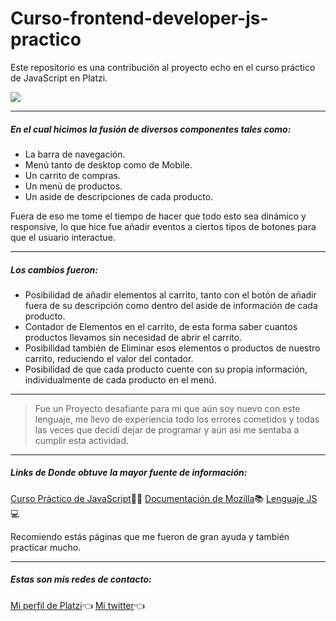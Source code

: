 # Curso-frontend-developer-js-practico
Este repositorio es una contribución al proyecto echo en el curso práctico de JavaScript en Platzi.

[![](https://static.platzi.com/cdn-cgi/image/width=1024,quality=35,format=auto/media/landing-projects/img-Practico-Javascript.png)](https://static.platzi.com/cdn-cgi/image/width=1024,quality=35,format=auto/media/landing-projects/img-Practico-Javascript.png)

------------

##### En el cual hicimos la fusión de diversos componentes tales como:
- La barra de navegación.
- Menú tanto de desktop como de Mobile.
- Un carrito de compras.
- Un menú de productos.
- Un aside de descripciones de cada producto.

Fuera de eso me tome el tiempo de hacer que todo esto sea dinámico y responsive, lo que hice fue añadir eventos a ciertos tipos de botones para que el usuario interactue.

------------


##### Los cambios fueron:
- Posibilidad de añadir elementos al carrito, tanto con el botón de añadir fuera de su descripción como dentro del aside de información de cada producto.
- Contador de Elementos en el carrito, de esta forma saber cuantos productos llevamos sin necesidad de abrir el carrito.
- Posibilidad también de Eliminar esos elementos o productos de nuestro carrito, reduciendo el valor del contador.
- Posibilidad de que cada producto cuente con su propia información, individualmente de cada producto en el menú.

------------
> Fue un Proyecto desafiante para mi que aún soy nuevo con este lenguaje, me llevo de experiencia todo los errores cometidos y todas las veces que decidí dejar de programar y aún asi me sentaba a cumplir esta actividad.

------------


##### Links de Donde obtuve la mayor fuente de información:
[Curso Práctico de JavaScript](https://platzi.com/cursos/javascript-practico/ "Curso Práctico de JavaScript")💚🧉
[Documentación de Mozilla](https://developer.mozilla.org/es/ "Documentación de Mozilla")📚
[Lenguaje JS](https://lenguajejs.com/javascript/ "Lenguaje JS")💻

Recomiendo estás páginas que me fueron de gran ayuda y también practicar mucho.

----------

##### Estas son mis redes de contacto:
[Mi perfil de Platzi](https://platzi.com/p/cngaleano56/ "Mi perfil de Platzi")👈
[Mi twitter](https://twitter.com/Nahuel_Galean0 "Mi twitter")👈
